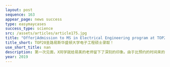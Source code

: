 ```yaml
---
layout: post
sequence: 163
appear_page: news success
type: easymaycases
success_type: science
src: /assets/articles/article175.jpg
title: "Offer|Admission to MS in Electrical Engineering program at TOP20 Washington University in St. Louis"
title_short: TOP20圣路易斯华盛顿大学电子工程硕士录取！
use_short_title: nan
description: 第一次见面，X同学就给易美的老师留下了深刻的印象。由于比预约的时间来的稍早，X同学独自呆在了会客室，但是他并没有无聊地消磨时间，在这里，他戴上了耳机，开始做起了GRE的练习题。在之后的交谈中，易美的老师了解到，X同学是一位脚踏实地的学生，对于学习，X同学一直是默默地努力付出，但是总不尽人意。自己在屡次的GRE考试中也未能如愿取得好成绩。在剩余不多的本科学习生涯中，一筹莫展的X同学这才找到了易美的老师。
year: 2019
---
```


